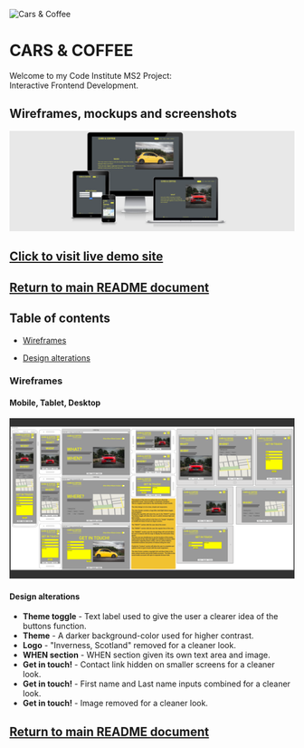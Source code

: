 ![Cars & Coffee](assets/images/favicon-light.ico "Cars & Coffee")

# CARS & COFFEE

Welcome to my Code Institute MS2 Project:<br>Interactive Frontend Development.

## Wireframes, mockups and screenshots

![Responsive site demo](assets/wireframes/cars-and-coffee-responsive-demo.png "Responsive site demo")

## [Click to visit live demo site](https://vinnyshaw.github.io/cars-and-coffee-ci-ms2/#what-section)

## [Return to main README document](https://github.com/VinnyShaw/cars-and-coffee-ci-ms2/blob/master/README.md)

## Table of contents

- [Wireframes](https://github.com/VinnyShaw/cars-and-coffee-ci-ms2/blob/master/wireframes.md#wireframes)

- [Design alterations](https://github.com/VinnyShaw/cars-and-coffee-ci-ms2/blob/master/wireframes.md#design-alterations)

### Wireframes

#### Mobile, Tablet, Desktop

![Home Mockup](assets/wireframes/Cars-and-Coffee-initial-wireframes.png)

#### Design alterations

- **Theme toggle** - Text label used to give the user a clearer idea of the buttons function.
- **Theme** - A darker background-color used for higher contrast.
- **Logo** - "Inverness, Scotland" removed for a cleaner look.
- **WHEN section** - WHEN section given its own text area and image.
- **Get in touch!** - Contact link hidden on smaller screens for a cleaner look.
- **Get in touch!** - First name and Last name inputs combined for a cleaner look.
- **Get in touch!** - Image removed for a cleaner look.

## [Return to main README document](https://github.com/VinnyShaw/cars-and-coffee-ci-ms2/blob/master/README.md)

